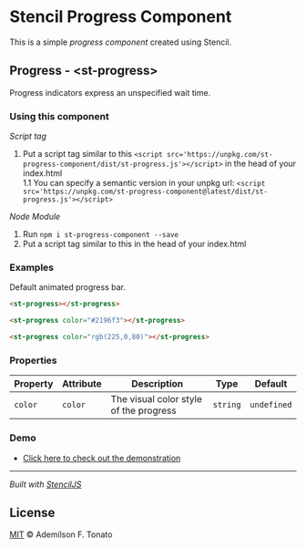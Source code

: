 # Stencil Progress Component

This is a simple _progress component_ created using Stencil.

## Progress - &lt;st-progress&gt;

Progress indicators express an unspecified wait time.

### Using this component

*Script tag*
1. Put a script tag similar to this `<script src='https://unpkg.com/st-progress-component/dist/st-progress.js'></script>` in the head of your index.html  
1.1 You can specify a semantic version in your unpkg url: `<script src='https://unpkg.com/st-progress-component@latest/dist/st-progress.js'></script>`

*Node Module*
1. Run `npm i st-progress-component --save`
2. Put a script tag similar to this <script src='node_modules/st-progress-component/dist/st-progress.js'></script> in the head of your index.html

### Examples

Default animated progress bar.

```html
<st-progress></st-progress>

<st-progress color="#2196f3"></st-progress>

<st-progress color="rgb(225,0,80)"></st-progress>
```

### Properties

| Property | Attribute | Description                            | Type     | Default     |
| -------- | --------- | -------------------------------------- | -------- | ----------- |
| `color`  | `color`   | The visual color style of the progress | `string` | `undefined` |

### Demo

- [Click here to check out the demonstration](https://jsfiddle.net/1sr7dcvp/1/)

----------------------------------------------

*Built with [StencilJS](https://stenciljs.com/)*

## License

[MIT](LICENSE) © Ademílson F. Tonato